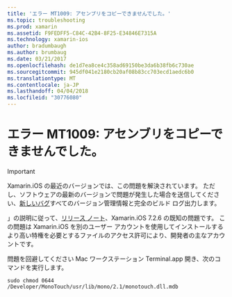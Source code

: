 ```yaml
---
title: 'エラー MT1009: アセンブリをコピーできませんでした。'
ms.topic: troubleshooting
ms.prod: xamarin
ms.assetid: F9FEDFF5-C84C-42B4-8F25-E34846E7315A
ms.technology: xamarin-ios
author: bradumbaugh
ms.author: brumbaug
ms.date: 03/21/2017
ms.openlocfilehash: de1d7ea8ce4c358ad69150be3da6b38fb6c730ae
ms.sourcegitcommit: 945df041e2180cb20af08b83cc703ecd1aedc6b0
ms.translationtype: MT
ms.contentlocale: ja-JP
ms.lasthandoff: 04/04/2018
ms.locfileid: "30776080"
---
```

# <a name="error-mt1009-could-not-copy-the-assembly"></a>エラー MT1009: アセンブリをコピーできませんでした。

> [!IMPORTANT]
> Xamarin.iOS の最近のバージョンでは、この問題を解決されています。 ただし、ソフトウェアの最新のバージョンで問題が発生した場合を送信してください、[新しいバグ](~/cross-platform/troubleshooting/questions/howto-file-bug.md)すべてのバージョン管理情報と完全のビルド ログ出力します。

」の説明に従って、[リリース ノート](https://developer.xamarin.com/releases/ios/xamarin.ios_7/xamarin.ios_7.2/)、Xamarin.iOS 7.2.6 の既知の問題です。 この問題は Xamarin.iOS を別のユーザー アカウントを使用してインストールするより高い特権を必要とするファイルのアクセス許可により、開発者の主なアカウントです。

問題を回避してください Mac ワークステーション Terminal.app 開き、次のコマンドを実行します。

`sudo chmod 0644 /Developer/MonoTouch/usr/lib/mono/2.1/monotouch.dll.mdb`

